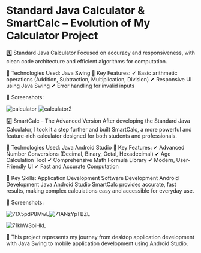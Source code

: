 # Standard Java Calculator & SmartCalc – Evolution of My Calculator Project

1️⃣ Standard Java Calculator
Focused on accuracy and responsiveness, with clean code architecture and efficient algorithms for computation.

🔹 Technologies Used:
Java
Swing
🔹 Key Features:
✔ Basic arithmetic operations (Addition, Subtraction, Multiplication, Division)
✔ Responsive UI using Java Swing
✔ Error handling for invalid inputs

📸 Screenshots:

![calculator](https://github.com/tusher2018/Standerded_java_Calculator/assets/153421219/238165f9-e4e6-466b-9031-c7ee34b7aec4)  ![calculator2](https://github.com/tusher2018/Standerded_java_Calculator/assets/153421219/5a3000fb-6124-4863-8fa8-3568f9829cda)


2️⃣ SmartCalc – The Advanced Version
After developing the Standard Java Calculator, I took it a step further and built SmartCalc, a more powerful and feature-rich calculator designed for both students and professionals.

🔹 Technologies Used:
Java
Android Studio
🔹 Key Features:
✔ Advanced Number Conversions (Decimal, Binary, Octal, Hexadecimal)
✔ Age Calculation Tool
✔ Comprehensive Math Formula Library
✔ Modern, User-Friendly UI
✔ Fast and Accurate Computation

🔹 Key Skills:
Application Development
Software Development
Android Development
Java
Android Studio
SmartCalc provides accurate, fast results, making complex calculations easy and accessible for everyday use.

📸 Screenshots:

![71X5pdP8MwL](https://github.com/user-attachments/assets/fda9fa57-2c07-4709-8506-9af1896e4441)![71ANzYpTBZL](https://github.com/user-attachments/assets/33a3fa6e-aa1b-4ba2-94db-8613ec0b3830)

![71khWSoiHkL](https://github.com/user-attachments/assets/74f44ed2-9f43-4da1-85b1-c90fc3f6f59d)

🚀 This project represents my journey from desktop application development with Java Swing to mobile application development using Android Studio.
